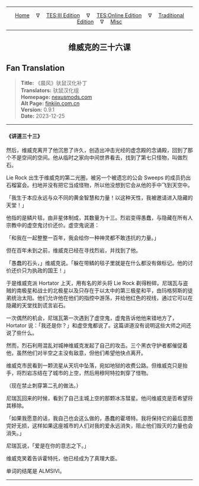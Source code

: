 
---

<!-- Jekyll Page Links -->

<center>
<a href="../../../../../index.html">Home</a>
&emsp;&nabla;&emsp;
<a href="../../../../index-tes3.html">TES:III Edition</a>
&emsp;&nabla;&emsp;
<a href="../../../../index-teso.html">TES:Online Edition</a>
&emsp;&nabla;&emsp;
<a href="../../../../index-traditional.html">Traditional Edition</a>
&emsp;&nabla;&emsp;
<a href="../../../../index-misc.html">Misc</a>
</center>

<!-- Markdown Body Below: -->

---

<center>
<h2><span style="font-family:SimSun">维威克的三十六课</span></h2>
</center>

## Fan Translation

> __Title:__ 《晨风》驮鼠汉化补丁\
> __Translators:__ ﻿驮鼠汉化组\
> __Homepage:__ [nexusmods.com][1]\
> __Alt Page:__ [finkiin.com.cn][2]\
> __Version:__ 0.9.1\
> __Date:__ 2023-12-25

[1]: https://www.nexusmods.com/morrowind/mods/53885
[2]: https://finkiin.com.cn/d/1153

---

#### 《讲道三十三》

然后，维威克离开了他沉思了许久，创造出冲击光经的虚念殿的念诵殿，回到了那个不是空间的空间。他从临时之家向中间世界看去，找到了第七只怪物，叫做烈石。

Lie Rock 出生于维威克的第二光圈，被另一个被遗忘的公会 Sweeps 的成员扔出石榴宴会。扫地并没有把它当成怪物，所以他没想到它会从他的手中飞到天空中。

「我生于本应永远与众不同的黄金智慧和力量！以这种天性，我被邀请进入隐藏的天堂！」

他指的是鳞片毯，由非星体制成，其数量为十三。烈岩变得愚蠢，与隐藏在所有人宗教中的虚空鬼讨价还价。虚空鬼说道：

「和我在一起整整一百年，我会给你一种神灵都不敢违抗的力量。」

但在百年未到之前，维威克已经在寻找烈岩，并找到了他。

「愚蠢的石头，」维威克说。「躲在带鳞的毯子里就是在什么都没有做标记。他的讨价还价只为执政的国王！」

于是维威克派 Hortator 上天，用有名的斧头将 Lie Rock 剃得粉碎。尼瑞瓦与盗贼的南极星和战士的北极星以及只存在于以太中的第三极星和平，由玛格努斯的徒弟统治太阳。他们允许他在他们的指控中游荡，并给他红色的视线，通过它可以在隐藏的天堂找到谎言岩石。

一次偶然的机会，尼瑞瓦第一次遇到了虚空鬼，虚鬼告诉他他来错地方了，Hortator 说：「我还是你？」和虚空鬼都说了。这篇讲道没有说明这些大师之间还说了些什么。

然而，烈石利用混乱对城神维威克发起了自己的攻击。三个黑衣守护者都催促着他，虽然他们对半空之主没有敌意，但他们希望他快点离开。

维威克市民看到一颗流星从天坑中坠落，宛如地狱的收费公路。但维威克只是抬手，将烈岩冻结在了城市的上空，然后用穆阿特拉刺穿了怪物。

（现在禁止刺穿第二孔的做法。）

尼瑞瓦回来的时候，看到了自己主城上空的那颗冰冻彗星。他问维威克是否希望将其移除。

「如果我愿意的话，我自己也会这么做的，愚蠢的霍塔特。我将保持它的最后意图完好无损，这样如果这座城市的人们对我的爱永远消失，阻止他们毁灭的力量也会消失。」

尼瑞瓦说，「爱是在你的意志之下。」

维威克笑着告诉霍特托，他已经成为了真理大臣。

单词的结尾是 ALMSIVI。

---
